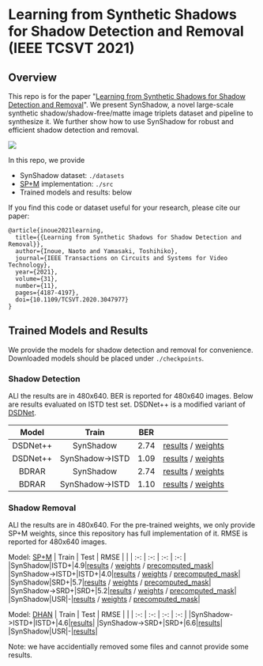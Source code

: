 # Learning from Synthetic Shadows for Shadow Detection and Removal (IEEE TCSVT 2021)

## Overview
This repo is for the paper "[Learning from Synthetic Shadows for Shadow Detection and Removal](https://arxiv.org/abs/2101.01713)". We present SynShadow, a novel large-scale synthetic shadow/shadow-free/matte image triplets dataset and pipeline to synthesize it. We further show how to use SynShadow for robust and efficient shadow detection and removal.

![](teaser.png)

In this repo, we provide
- SynShadow dataset: `./datasets`
- [SP+M](https://arxiv.org/abs/1908.08628) implementation: `./src`
- Trained models and results: below

If you find this code or dataset useful for your research, please cite our paper:

```
@article{inoue2021learning,
  title={{Learning from Synthetic Shadows for Shadow Detection and Removal}},
  author={Inoue, Naoto and Yamasaki, Toshihiko},
  journal={IEEE Transactions on Circuits and Systems for Video Technology},
  year={2021},
  volume={31},
  number={11},
  pages={4187-4197},
  doi={10.1109/TCSVT.2020.3047977}
}
```


## Trained Models and Results
We provide the models for shadow detection and removal for convenience. Downloaded models should be placed under `./checkpoints`.

### Shadow Detection
ALl the results are in 480x640. BER is reported for 480x640 images. Below are results evaluated on ISTD test set. DSDNet++ is a modified variant of [DSDNet](https://openaccess.thecvf.com/content_CVPR_2019/html/Zheng_Distraction-Aware_Shadow_Detection_CVPR_2019_paper.html).

| Model | Train | BER |      |
|  :-:  |   :-:    | :-: | :-:  |
|DSDNet++|SynShadow|2.74|[results](https://drive.google.com/file/d/1jhVXHSHj4teacLTK_I-Ep4WNDxId-_tp/view?usp=drive_link) / [weights](https://drive.google.com/file/d/13IhP8d5Tb7ZM3kgu0HmgAvSxAS0KMtXZ/view?usp=drive_link)|
|DSDNet++|SynShadow->ISTD|1.09|[results](https://drive.google.com/file/d/14Ni8fEoQJNj1xz2e_JD1zUKSWwuuwcxc/view?usp=drive_link) / [weights](https://drive.google.com/file/d/1CQ6KjDlKesdb86tJnVcX79B3br_w5jHt/view?usp=drive_link)|
|BDRAR|SynShadow|2.74|[results](https://drive.google.com/file/d/1IHTf0901Mzm5a2G1sROfAyJYoddFNVbF/view?usp=drive_link) / [weights](https://drive.google.com/file/d/1y-VQBoclNzPsfBZovMwpymlVb4I3ljVy/view?usp=drive_link)|
|BDRAR|SynShadow->ISTD|1.10|[results](https://drive.google.com/file/d/1Pr7iAxPsjdZMwwEv7aZ54eiw7GMVoEsS/view?usp=drive_link) / [weights](https://drive.google.com/file/d/1pLZr8uRfnPVkUzI3f7Yx0smcNN2W0l0N/view?usp=drive_link)|

### Shadow Removal
ALl the results are in 480x640. For the pre-trained weights, we only provide SP+M weights, since this repository has full implementation of it. RMSE is reported for 480x640 images.

Model: [SP+M](https://arxiv.org/abs/1908.08628)
| Train | Test | RMSE |      |
| :-: | :-: | :-: | :-: |
|SynShadow|ISTD+|4.9|[results](http://www.hal.t.u-tokyo.ac.jp/~inoue/projects/synthetic_shadow/results/removal/result_rem_spm_istd+_train_synshadow.zip) / [weights](http://www.hal.t.u-tokyo.ac.jp/~inoue/projects/synthetic_shadow/trained_models/removal/rem_spm_synshadow.zip) / [precomputed_mask](http://www.hal.t.u-tokyo.ac.jp/~inoue/projects/synthetic_shadow/precomputed_masks/precomp_mask_test_istd+_train_synshadow.zip)|
|SynShadow->ISTD+|ISTD+|4.0|[results](http://www.hal.t.u-tokyo.ac.jp/~inoue/projects/synthetic_shadow/results/removal/result_rem_spm_istd+_finetune_from_synshadow.zip) / [weights](http://www.hal.t.u-tokyo.ac.jp/~inoue/projects/synthetic_shadow/trained_models/removal/rem_spm_istd+_finetune_from_synshadow.zip) / [precomputed_mask](http://www.hal.t.u-tokyo.ac.jp/~inoue/projects/synthetic_shadow/precomputed_masks/precomp_mask_test_istd+_train_istd+_finetune_from_synshadow.zip)|
|SynShadow|SRD+|5.7|[results](http://www.hal.t.u-tokyo.ac.jp/~inoue/projects/synthetic_shadow/results/removal/result_rem_spm_srd+_train_synshadow.zip) / [weights](http://www.hal.t.u-tokyo.ac.jp/~inoue/projects/synthetic_shadow/trained_models/removal/rem_spm_synshadow.zip) / [precomputed_mask](http://www.hal.t.u-tokyo.ac.jp/~inoue/projects/synthetic_shadow/precomputed_masks/precomp_mask_test_srd+_train_synshadow.zip)|
|SynShadow->SRD+|SRD+|5.2|[results](http://www.hal.t.u-tokyo.ac.jp/~inoue/projects/synthetic_shadow/results/removal/result_rem_spm_srd+_finetune_from_synshadow.zip) / [weights](http://www.hal.t.u-tokyo.ac.jp/~inoue/projects/synthetic_shadow/trained_models/removal/rem_spm_srd+_finetune_from_synshadow.zip) / [precomputed_mask](http://www.hal.t.u-tokyo.ac.jp/~inoue/projects/synthetic_shadow/precomputed_masks/precomp_mask_test_srd+_train_srd+_finetune_from_synshadow.zip)|
|SynShadow|USR|-|[results](http://www.hal.t.u-tokyo.ac.jp/~inoue/projects/synthetic_shadow/results/removal/result_rem_spm_usr_train_synshadow.zip) / [weights](http://www.hal.t.u-tokyo.ac.jp/~inoue/projects/synthetic_shadow/trained_models/removal/rem_spm_synshadow.zip) / [precomputed_mask](http://www.hal.t.u-tokyo.ac.jp/~inoue/projects/synthetic_shadow/precomputed_masks/precomp_mask_test_usr_train_synshadow.zip)|

Model: [DHAN](https://arxiv.org/abs/1911.08718)
| Train | Test | RMSE |      |
| :-: | :-: | :-: | :-: |
|SynShadow->ISTD+|ISTD+|4.6|[results](http://www.hal.t.u-tokyo.ac.jp/~inoue/projects/synthetic_shadow/results/removal/result_rem_dhan_istd+_finetune_from_synshadow.zip)|
|SynShadow->SRD+|SRD+|6.6|[results](http://www.hal.t.u-tokyo.ac.jp/~inoue/projects/synthetic_shadow/results/removal/result_rem_dhan_srd+_finetune_from_synshadow.zip)|
|SynShadow|USR|-|[results](http://www.hal.t.u-tokyo.ac.jp/~inoue/projects/synthetic_shadow/results/removal/result_rem_dhan_usr_train_synshadow.zip)|

Note: we have accidentially removed some files and cannot provide some results.
